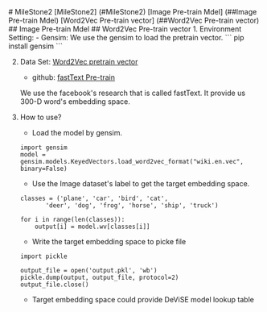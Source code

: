<a name="MileStone2"/>
# MileStone2
[MileStone2] (#MileStone2)
    [Image Pre-train Mdel] (##Image Pre-train Mdel)
    [Word2Vec Pre-train vector] (##Word2Vec Pre-train vector)
    
<a name="Image Pre-train Mdel"/>
## Image Pre-train Mdel

<a name="Word2Vec Pre-train vector"/>
## Word2Vec Pre-train vector
1. Environment Setting:
    - Gensim: We use the gensim to load the pretrain vector.
    ```
    pip install gensim
    ```

2. Data Set: [Word2Vec pretrain vector]
    - github: [fastText Pre-train]

    We use the facebook's research that is called fastText.
    It provide us 300-D word's embedding space.

3. How to use?
    - Load the model by gensim.
    ```
    import gensim
    model = gensim.models.KeyedVectors.load_word2vec_format("wiki.en.vec", binary=False)
    ```
    - Use the Image dataset's label to get the target embedding space.
    ```
    classes = ('plane', 'car', 'bird', 'cat',
           'deer', 'dog', 'frog', 'horse', 'ship', 'truck')

    for i in range(len(classes)):
        output[i] = model.wv[classes[i]]
    ```
    - Write the target embedding space to picke file
     ```
    import pickle

    output_file = open('output.pkl', 'wb')
    pickle.dump(output, output_file, protocol=2)
    output_file.close()
    ```
    - Target embedding space could provide DeViSE model lookup table


[Word2Vec pretrain vector]: https://s3-us-west-1.amazonaws.com/fasttext-vectors/wiki.en.vec
[fastText Pre-train]: https://github.com/facebookresearch/fastText/blob/master/pretrained-vectors.md
